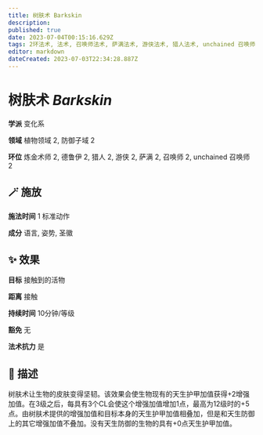 ```yaml
---
title: 树肤术 Barkskin
description: 
published: true
date: 2023-07-04T00:15:16.629Z
tags: 2环法术, 法术, 召唤师法术, 萨满法术, 游侠法术, 猎人法术, unchained 召唤师法术, 德鲁伊法术, 变化系, 炼金术师法术, 植物领域, 防御子域
editor: markdown
dateCreated: 2023-07-03T22:34:28.887Z
---
```


# **树肤术** *Barkskin*

**学派** 变化系 

**领域** 植物领域 2, 防御子域 2

**环位** 炼金术师 2, 德鲁伊 2, 猎人 2, 游侠 2, 萨满 2, 召唤师 2, unchained 召唤师 2

## 🪄 施放

**施法时间** 1 标准动作

**成分** 语言, 姿势, 圣徽

## ✨ 效果 

**目标** 接触到的活物 

**距离** 接触  

**持续时间** 10分钟/等级 

**豁免** 无

**法术抗力** 是

## 📖 描述

树肤术让生物的皮肤变得坚韧。该效果会使生物现有的天生护甲加值获得+2增强加值。在3级之后，每具有3个CL会使这个增强加值增加1点，最高为12级时的+5点。由树肤术提供的增强加值和目标本身的天生护甲加值相叠加，但是和天生防御上的其它增强加值不叠加。没有天生防御的生物的具有+0点天生护甲加值。
    